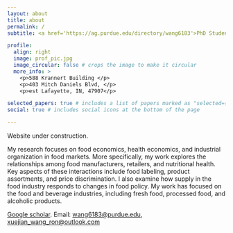 ```yaml
---
layout: about
title: about
permalink: /
subtitle: <a href='https://ag.purdue.edu/directory/wang6183'>PhD Student</a>. Agricultural Economics at Purdue University 

profile:
  align: right
  image: prof_pic.jpg
  image_circular: false # crops the image to make it circular
  more_info: >
    <p>588 Krannert Building </p>
    <p>403 Mitch Daniels Blvd, </p>
    <p>est Lafayette, IN, 47907</p>

selected_papers: true # includes a list of papers marked as "selected={true}"
social: true # includes social icons at the bottom of the page

---
```


Website under construction. 

 My research focuses on food economics, health economics, and industrial organization in food markets. More specifically, my work explores the relationships among food manufacturers, retailers, and nutritional health. Key aspects of these interactions include food labeling, product assortments, and price discrimination. I also examine how supply in the food industry responds to changes in food policy. My work has focused on the food and beverage industries, including fresh food, processed food, and alcoholic products.

[Google scholar](https://scholar.google.com/citations?user=WzFYCQ0AAAAJ). Email: wang6183@purdue.edu, xuejian_wang_ron@outlook.com
